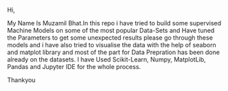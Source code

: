 Hi,

My Name Is Muzamil Bhat.In this repo i have tried to build some supervised Machine Models on some of the most popular Data-Sets and Have tuned the Parameters to get some unexpected results 
please go through these models and i have also tried to visualise the data with the help of seaborn and matplot library and most of the part for Data Prepration has been done already on the datasets.
I have Used Scikit-Learn, Numpy, MatplotLib, Pandas and Jupyter IDE for the whole process.

Thankyou
